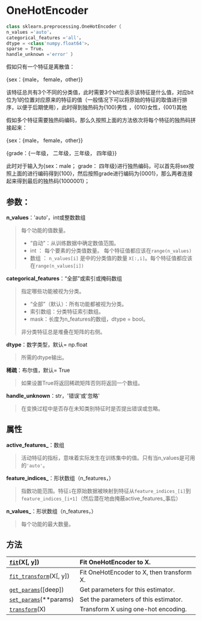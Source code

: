# OneHotEncoder

```python
class sklearn.preprocessing.OneHotEncoder（
n_values ='auto'，
categorical_features ='all'，
dtype = <class'numpy.float64'>，
sparse = True，
handle_unknown ='error' ）
```

假如只有一个特征是离散值：

{sex：{male， female，other}}

该特征总共有3个不同的分类值，此时需要3个bit位表示该特征是什么值，对应bit位为1的位置对应原来的特征的值（一般情况下可以将原始的特征的取值进行排序，以便于后期使用），此时得到独热码为{100}男性 ，{010}女性，{001}其他

假如多个特征需要独热码编码，那么久按照上面的方法依次将每个特征的独热码拼接起来：

{sex：{male， female，other}}

{grade：{一年级， 二年级，三年级， 四年级}}

此时对于输入为{sex：male； grade： 四年级}进行独热编码，可以首先将sex按照上面的进行编码得到{100}，然后按照grade进行编码为{0001}，那么两者连接起来得到最后的独热码{1000001}；

## 参数：

**n\_values**：'auto'，int或整数数组

> 每个功能的值数量。
>
> * “自动”：从训练数据中确定数值范围。
> * int ： 每个要素的分类值数量。 每个特征值都应该在`range(n_values)`
> * 数组 ： `n_values[i]` 是中的分类值的数量 `X[:,i]`。每个特征值都应该在`range(n_values[i])`

**categorical\_features**：“全部”或索引或掩码数组

> 指定哪些功能被视为分类。
>
> * “全部”（默认）：所有功能都被视为分类。
> * 索引数组：分类特征索引数组。
> * mask：长度为n\_features的数组，dtype = bool。
>
> 非分类特征总是堆叠在矩阵的右侧。

**dtype**：数字类型，默认= np.float

> 所需的dtype输出。

**稀疏**：布尔值，默认= True

> 如果设置True将返回稀疏矩阵否则将返回一个数组。

**handle\_unknown**：str，'错误'或'忽略'

> 在变换过程中是否存在未知类别特征时是否提出错误或忽略。

## 属性

**active\_features\_**：数组

> 活动特征的指标，意味着实际发生在训练集中的值。只有当n\_values是可用的`'auto'`。

**feature\_indices\_**：形状数组（n\_features，）

> 指数功能范围。特征`i`在原始数据被映射到特征从`feature_indices_[i]`到`feature_indices_[i+1]`（然后潜在地由掩蔽active\_features\_事后）

**n\_values\_**：形状数组（n\_features，）

> 每个功能的最大数量。

## 方法

| [`fit`](http://scikit-learn.org/stable/modules/generated/sklearn.preprocessing.OneHotEncoder.html#sklearn.preprocessing.OneHotEncoder.fit)\(X\[, y\]\) | Fit OneHotEncoder to X. |
| :--- | :--- |
| [`fit_transform`](http://scikit-learn.org/stable/modules/generated/sklearn.preprocessing.OneHotEncoder.html#sklearn.preprocessing.OneHotEncoder.fit_transform)\(X\[, y\]\) | Fit OneHotEncoder to X, then transform X. |
| [`get_params`](http://scikit-learn.org/stable/modules/generated/sklearn.preprocessing.OneHotEncoder.html#sklearn.preprocessing.OneHotEncoder.get_params)\(\[deep\]\) | Get parameters for this estimator. |
| [`set_params`](http://scikit-learn.org/stable/modules/generated/sklearn.preprocessing.OneHotEncoder.html#sklearn.preprocessing.OneHotEncoder.set_params)\(\*\*params\) | Set the parameters of this estimator. |
| [`transform`](http://scikit-learn.org/stable/modules/generated/sklearn.preprocessing.OneHotEncoder.html#sklearn.preprocessing.OneHotEncoder.transform)\(X\) | Transform X using one-hot encoding. |

